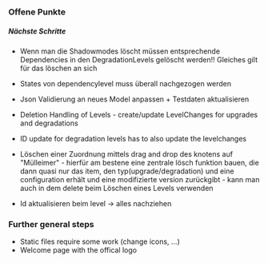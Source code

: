 ### Offene Punkte

##### Nächste Schritte
 + Wenn man die Shadowmodes löscht müssen entsprechende Dependencies in den DegradationLevels gelöscht werden!! Gleiches gilt für das löschen an sich
 + States von dependencylevel muss überall nachgezogen werden
 + Json Validierung an neues Model anpassen + Testdaten aktualisieren
 + Deletion Handling of Levels - create/update LevelChanges for upgrades and degradations
 + ID update for degradation levels has to also update the levelchanges
 
 + Löschen einer Zuordnung mittels drag and drop des knotens auf "Mülleimer" - hierfür am bestene eine zentrale lösch funktion bauen, die dann quasi nur das item, den typ(upgrade/degradation) und eine configuration erhält und eine modifizierte version zurückgibt - kann man auch in dem delete beim Löschen eines Levels verwenden

 + Id aktualisieren beim level -> alles nachziehen

### Further general steps
+ Static files require some work (change icons, ...)
+ Welcome page with the offical logo